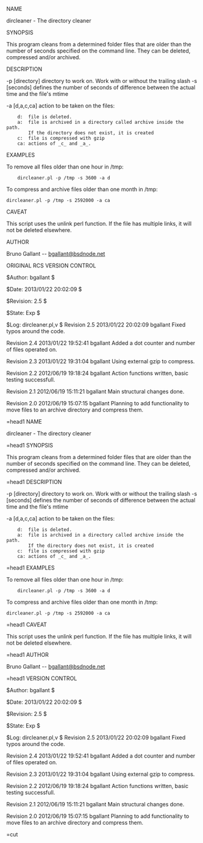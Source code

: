 NAME

dircleaner - The directory cleaner

SYNOPSIS

This program cleans from a determined folder files that are older than
the number of seconds specified on the command line.  They can be deleted,
compressed and/or archived.

DESCRIPTION

 -p [directory] directory to work on.  Work with or without the trailing
                slash
 -s [seconds]   defines the number of seconds of difference between the
                actual time and the file's mtime
                 
 -a [d,a,c,ca]	action to be taken on the files:
		
		d:	file is deleted.
		a:	file is archived in a directory called archive inside the path.
			If the directory does not exist, it is created
		c:	file is compressed with gzip
		ca:	actions of _c_ and _a_.

EXAMPLES

To remove all files older than one hour in /tmp:

        dircleaner.pl -p /tmp -s 3600 -a d

To compress and archive files older than one month in /tmp:

	dircleaner.pl -p /tmp -s 2592000 -a ca


CAVEAT

This script uses the unlink perl function.  If the file has multiple links, it 
will not be deleted elsewhere.

AUTHOR

 Bruno Gallant -- bgallant@bsdnode.net
 
ORIGINAL RCS VERSION CONTROL
 
$Author: bgallant $
 
$Date: 2013/01/22 20:02:09 $

$Revision: 2.5 $

$State: Exp $

$Log: dircleaner.pl,v $
Revision 2.5  2013/01/22 20:02:09  bgallant
Fixed typos around the code.

Revision 2.4  2013/01/22 19:52:41  bgallant
Added a dot counter and number of files operated on.

Revision 2.3  2013/01/22 19:31:04  bgallant
Using external gzip to compress.


Revision 2.2  2012/06/19 19:18:24  bgallant
Action functions written, basic testing successfull.

Revision 2.1  2012/06/19 15:11:21  bgallant
Main structural changes done.

Revision 2.0  2012/06/19 15:07:15  bgallant
Planning to add
functionality to move files to an archive directory and
compress them.

=head1 NAME

dircleaner - The directory cleaner

=head1 SYNOPSIS

This program cleans from a determined folder files that are older than
the number of seconds specified on the command line.  They can be deleted,
compressed and/or archived.

=head1 DESCRIPTION

 -p [directory] directory to work on.  Work with or without the trailing
                slash
 -s [seconds]   defines the number of seconds of difference between the
                actual time and the file's mtime
                 
 -a [d,a,c,ca]	action to be taken on the files:
		
		d:	file is deleted.
		a:	file is archived in a directory called archive inside the path.
			If the directory does not exist, it is created
		c:	file is compressed with gzip
		ca:	actions of _c_ and _a_.

=head1 EXAMPLES

To remove all files older than one hour in /tmp:

        dircleaner.pl -p /tmp -s 3600 -a d

To compress and archive files older than one month in /tmp:

	dircleaner.pl -p /tmp -s 2592000 -a ca


=head1 CAVEAT

This script uses the unlink perl function.  If the file has multiple links, it 
will not be deleted elsewhere.

=head1 AUTHOR

 Bruno Gallant -- bgallant@bsdnode.net
 
=head1 VERSION CONTROL
 
$Author: bgallant $
 
$Date: 2013/01/22 20:02:09 $

$Revision: 2.5 $

$State: Exp $

$Log: dircleaner.pl,v $
Revision 2.5  2013/01/22 20:02:09  bgallant
Fixed typos around the code.

Revision 2.4  2013/01/22 19:52:41  bgallant
Added a dot counter and number of files operated on.

Revision 2.3  2013/01/22 19:31:04  bgallant
Using external gzip to compress.


Revision 2.2  2012/06/19 19:18:24  bgallant
Action functions written, basic testing successfull.

Revision 2.1  2012/06/19 15:11:21  bgallant
Main structural changes done.

Revision 2.0  2012/06/19 15:07:15  bgallant
Planning to add
functionality to move files to an archive directory and
compress them.

=cut
